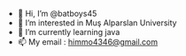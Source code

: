 - 👋 Hi, I’m @batboys45
- 👀 I’m interested in Muş Alparslan University
- 🌱 I’m currently learning java
- 📫 My email : himmo4346@gmail.com

<!---
batboys45/batboys45 is a ✨ special ✨ repository because its `README.md` (this file) appears on your GitHub profile.
You can click the Preview link to take a look at your changes.
--->
